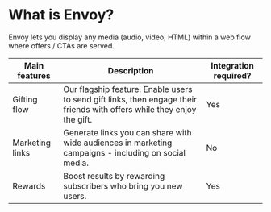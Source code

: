 # What is Envoy? 

Envoy lets you display any media (audio, video, HTML) within a web flow where offers / CTAs are served.

|Main features   |Description                          |Integration required?                         |
|----------------|-------------------------------|-----------------------------|
|Gifting flow    |Our flagship feature. Enable users to send gift links, then engage their friends with offers while they enjoy the gift. |Yes|
|Marketing links |Generate links you can share with wide audiences in marketing campaigns - including on social media.  |No        |
|Rewards         |Boost results by rewarding subscribers who bring you new users.|Yes|
